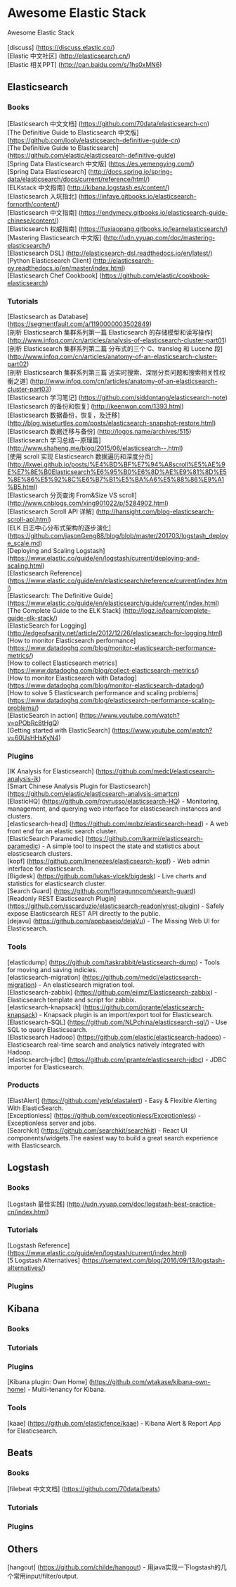 # Awesome Elastic Stack
Awesome Elastic Stack <br /><br />
[discuss] (https://discuss.elastic.co/) <br />
[Elastic 中文社区] (http://elasticsearch.cn/) <br />
[Elastic 相关PPT] (http://pan.baidu.com/s/1hs0xMN6) <br />

## Elasticsearch

### Books
[Elasticsearch 中文文档] (https://github.com/70data/elasticsearch-cn) <br />
[The Definitive Guide to Elasticsearch 中文版] (https://github.com/looly/elasticsearch-definitive-guide-cn) <br />
[The Definitive Guide to Elasticsearch] (https://github.com/elastic/elasticsearch-definitive-guide) <br />
[Spring Data Elasticsearch 中文版] (https://es.yemengying.com/) <br />
[Spring Data Elasticsearch] (http://docs.spring.io/spring-data/elasticsearch/docs/current/reference/html/) <br />
[ELKstack 中文指南] (http://kibana.logstash.es/content/) <br />
[Elasticsearch 入坑指北] (https://infaye.gitbooks.io/elasticsearch-fornorth/content/) <br />
[Elasticsearch 中文指南] (https://endymecy.gitbooks.io/elasticsearch-guide-chinese/content/) <br />
[Elasticsearch 权威指南] (https://fuxiaopang.gitbooks.io/learnelasticsearch/) <br />
[Mastering Elasticsearch 中文版] (http://udn.yyuap.com/doc/mastering-elasticsearch/) <br />
[Elasticsearch DSL] (http://elasticsearch-dsl.readthedocs.io/en/latest/) <br />
[Python Elasticsearch Client] (http://elasticsearch-py.readthedocs.io/en/master/index.html) <br />
[Elasticsearch Chef Cookbook] (https://github.com/elastic/cookbook-elasticsearch) <br />

### Tutorials
[Elasticsearch as Database] (https://segmentfault.com/a/1190000003502849) <br />
[剖析 Elasticsearch 集群系列第一篇 Elasticsearch 的存储模型和读写操作] (http://www.infoq.com/cn/articles/analysis-of-elasticsearch-cluster-part01) <br />
[剖析 Elasticsearch 集群系列第二篇 分布式的三个 C、translog 和 Lucene 段] (http://www.infoq.com/cn/articles/anatomy-of-an-elasticsearch-cluster-part02) <br />
[剖析 Elasticsearch 集群系列第三篇 近实时搜索、深层分页问题和搜索相关性权衡之道] (http://www.infoq.com/cn/articles/anatomy-of-an-elasticsearch-cluster-part03) <br />
[Elasticsearch 学习笔记] (https://github.com/siddontang/elasticsearch-note) <br />
[Elasticsearch 的备份和恢复] (http://keenwon.com/1393.html) <br />
[Elasticsearch 数据备份，恢复，及迁移] (http://blog.wiseturtles.com/posts/elasticsearch-snapshot-restore.html) <br />
[Elasticsearch 数据迁移与备份] (http://logos.name/archives/515) <br />
[Elasticsearch 学习总结--原理篇] (http://www.shaheng.me/blog/2015/06/elasticsearch--.html) <br />
[使用 scroll 实现 Elasticsearch 数据遍历和深度分页] (http://lxwei.github.io/posts/%E4%BD%BF%E7%94%A8scroll%E5%AE%9E%E7%8E%B0Elasticsearch%E6%95%B0%E6%8D%AE%E9%81%8D%E5%8E%86%E5%92%8C%E6%B7%B1%E5%BA%A6%E5%88%86%E9%A1%B5.html) <br />
[Elasticsearch 分页查询 From&Size VS scroll] (http://www.cnblogs.com/xing901022/p/5284902.html) <br />
[Elasticsearch Scroll API 详解] (http://hansight.com/blog-elasticsearch-scroll-api.html) <br />
[ELK 日志中心分布式架构的逐步演化] (https://github.com/jasonGeng88/blog/blob/master/201703/logstash_deploye_scale.md) <br />
[Deploying and Scaling Logstash] (https://www.elastic.co/guide/en/logstash/current/deploying-and-scaling.html) <br />
[Elasticsearch Reference] (https://www.elastic.co/guide/en/elasticsearch/reference/current/index.html) <br />
[Elasticsearch: The Definitive Guide] (https://www.elastic.co/guide/en/elasticsearch/guide/current/index.html) <br />
[The Complete Guide to the ELK Stack] (http://logz.io/learn/complete-guide-elk-stack/) <br />
[ElasticSearch for Logging] (http://edgeofsanity.net/article/2012/12/26/elasticsearch-for-logging.html) <br />
[How to monitor Elasticsearch performance] (https://www.datadoghq.com/blog/monitor-elasticsearch-performance-metrics/) <br />
[How to collect Elasticsearch metrics] (https://www.datadoghq.com/blog/collect-elasticsearch-metrics/) <br />
[How to monitor Elasticsearch with Datadog] (https://www.datadoghq.com/blog/monitor-elasticsearch-datadog/) <br />
[How to solve 5 Elasticsearch performance and scaling problems] (https://www.datadoghq.com/blog/elasticsearch-performance-scaling-problems/) <br />
[ElasticSearch in action] (https://www.youtube.com/watch?v=oPObRc8tHgQ) <br />
[Getting started with ElasticSearch] (https://www.youtube.com/watch?v=60UsHHsKyN4) <br />

### Plugins
[IK Analysis for Elasticsearch] (https://github.com/medcl/elasticsearch-analysis-ik) <br />
[Smart Chinese Analysis Plugin for Elasticsearch] (https://github.com/elastic/elasticsearch-analysis-smartcn) <br />
[ElasticHQ] (https://github.com/royrusso/elasticsearch-HQ) - Monitoring, management, and querying web interface for elasticsearch instances and clusters. <br />
[elasticsearch-head] (https://github.com/mobz/elasticsearch-head) - A web front end for an elastic search cluster. <br />
[ElasticSearch Paramedic] (https://github.com/karmi/elasticsearch-paramedic) - A simple tool to inspect the state and statistics about elasticsearch clusters. <br />
[kopf] (https://github.com/lmenezes/elasticsearch-kopf) - Web admin interface for elasticsearch. <br />
[Bigdesk] (https://github.com/lukas-vlcek/bigdesk) - Live charts and statistics for elasticsearch cluster. <br />
[Search Guard] (https://github.com/floragunncom/search-guard) <br />
[Readonly REST Elasticsearch Plugin] (https://github.com/sscarduzio/elasticsearch-readonlyrest-plugin) - Safely expose Elasticsearch REST API directly to the public. <br />
[dejavu] (https://github.com/appbaseio/dejaVu) - The Missing Web UI for Elasticsearch. <br />

### Tools
[elasticdump] (https://github.com/taskrabbit/elasticsearch-dump) - Tools for moving and saving indicies. <br />
[elasticsearch-migration] (https://github.com/medcl/elasticsearch-migration) - An elasticsearch migration tool. <br />
[Elasticsearch-zabbix] (https://github.com/ejimz/Elasticsearch-zabbix) - Elasticsearch template and script for zabbix. <br />
[elasticsearch-knapsack] (https://github.com/jprante/elasticsearch-knapsack) - Knapsack plugin is an import/export tool for Elasticsearch. <br />
[Elasticsearch-SQL] (https://github.com/NLPchina/elasticsearch-sql/) - Use SQL to query Elasticsearch. <br />
[Elasticsearch Hadoop] (https://github.com/elastic/elasticsearch-hadoop) - Elasticsearch real-time search and analytics natively integrated with Hadoop. <br />
[elasticsearch-jdbc] (https://github.com/jprante/elasticsearch-jdbc) - JDBC importer for Elasticsearch. <br />

### Products
[ElastAlert] (https://github.com/yelp/elastalert) - Easy & Flexible Alerting With ElasticSearch. <br />
[Exceptionless] (https://github.com/exceptionless/Exceptionless) - Exceptionless server and jobs. <br />
[Searchkit] (https://github.com/searchkit/searchkit) - React UI components/widgets.The easiest way to build a great search experience with Elasticsearch. <br />



## Logstash

### Books
[Logstash 最佳实践] (http://udn.yyuap.com/doc/logstash-best-practice-cn/index.html) <br />

### Tutorials
[Logstash Reference] (https://www.elastic.co/guide/en/logstash/current/index.html) <br />
[5 Logstash Alternatives] (https://sematext.com/blog/2016/09/13/logstash-alternatives/) <br />

### Plugins



## Kibana

### Books

### Tutorials

### Plugins
[Kibana plugin: Own Home] (https://github.com/wtakase/kibana-own-home) - Multi-tenancy for Kibana. <br />

### Tools
[kaae] (https://github.com/elasticfence/kaae) - Kibana Alert & Report App for Elasticsearch. <br />



## Beats

### Books
[filebeat 中文文档] (https://github.com/70data/beats) <br />

### Tutorials

### Plugins



## Others
[hangout] (https://github.com/childe/hangout) - 用java实现一下logstash的几个常用input/filter/output. <br />
